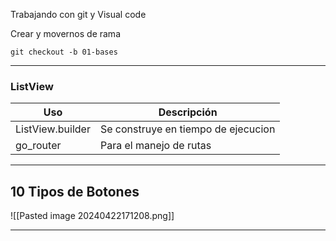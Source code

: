 Trabajando con git y Visual code

Crear y movernos de rama
```
git checkout -b 01-bases
```

-- -
### ListView
| Uso              | Descripción                         |
| ---------------- | ----------------------------------- |
| ListView.builder | Se construye en tiempo de ejecucion |
| go_router        | Para el manejo de rutas             |
-- -
## 10 Tipos de Botones
![[Pasted image 20240422171208.png]]
-- -
